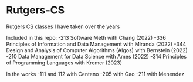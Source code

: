 # Rutgers-CS
Rutgers CS classes I have taken over the years

Included in this repo:
-213 Software Meth with Chang (2022)
-336 Principles of Information and Data Management with Miranda (2022)
-344 Design and Analysis of Computer Algorithms (Algos) with Bernstein (2022)
-210 Data Management for Data Science with Ames (2022)
-314 Principles of Programming Languages with Kremer (2023)


In the works
-111 and 112 with Centeno
-205 with Gao
-211 with Menendez
